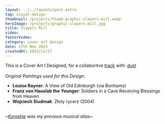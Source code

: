 ```yaml
---
layout: ../../layouts/post.astro
tag: visual-design
thumbnail: /projects/thumb-graphic-slayers-mill.webp
heroImage: /projects/graphic-slayers-mill.jpg
title: Slayers Mill
video:
footerVideo: 
category: cover art design
date: 17th Nov 2023
createdAt: 2023/11/17
---
```

<div>
This is a Cover Art I Designed, for a collaboritve <a href="https://soundcloud.com/kyroshie/kyro-dust-mill">track</a> with: <a href="https://soundcloud.com/dustyboig">dust</a>
</div>
<br>
<div>
 <i> Original Paintings used for this Design: </i>
</div>
<div>
<ul>
<li><b>Louise Rayner</b>: A View of Old Edinburgh (via Bonhams)</li>
<li><b>Franz von Hauslab the Younger</b>: Soldiers in a Cave Receiving Blessings from Heaven</li>
<li><b>Wojciech Siudmak</b>: Złoty rycerz (2004)</li>
</ul>
<br>
<div>
<i>~<a href="https://soundcloud.com/kyroshie">Kyroshie</a> was my previous musical alias~</i>
</div>
